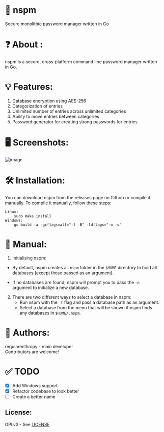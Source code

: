 # 🔑 nspm

Secure monolithic password manager written in Go

# ❓ About :

nspm is a secure, cross-platform command line password manager written in Go.

# 💡 Features:

1. Database encryption using AES-256
2. Categorization of entries
3. Unlimited number of entries across unlimited categories
4. Ability to move entries between categories
5. Password generator for creating strong passwords for entries

# 🖥️ Screenshots:
![image](https://github.com/regularenthropy/nspm/assets/89523758/ace53eee-a396-4009-8eb8-1731be01e072)

# 🛠️ Installation:
You can download nspm from the releases page on Github or compile it manually. To compile it manually, follow these steps:
```
Linux:  
    sudo make install
Windows:
    go build -a -gcflags=all="-l -B" -ldflags="-w -s"
```
# 📖 Manual:

1. Initialising nspm:

- By default, nspm creates a `.nspm` folder in the `$HOME` directory to hold all databases (except those passed as an argument).

- If no databases are found, nspm will prompt you to pass the `-n` argument to initialize a new database.

2. There are two different ways to select a database in nspm:
   - Run nspm with the `-f` flag and pass a database path as an argument.
   - Select a database from the menu that will be shown if nspm finds any databases in `$HOME/.nspm`.

# 👤 Authors:

regularenthropy - main developer  
Contributors are welcome!

# ✅ TODO
- [X] Add Windows support
- [X] Refactor codebase to look better
- [ ] Create a better name

License:
--------
GPLv3 - See [LICENSE](/LICENSE)
